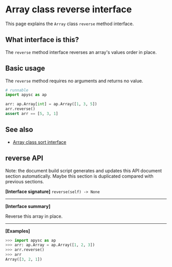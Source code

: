 # Array class reverse interface

This page explains the `Array` class `reverse` method interface.

## What interface is this?

The `reverse` method interface reverses an array's values order in place.

## Basic usage

The `reverse` method requires no arguments and returns no value.

```py
# runnable
import apysc as ap

arr: ap.Array[int] = ap.Array([1, 3, 5])
arr.reverse()
assert arr == [5, 3, 1]
```

## See also

- [Array class sort interface](array_sort.md)


## reverse API

<!-- Docstring: apysc._type.array.Array.reverse -->

<span class="inconspicuous-txt">Note: the document build script generates and updates this API document section automatically. Maybe this section is duplicated compared with previous sections.</span>

**[Interface signature]** `reverse(self) -> None`<hr>

**[Interface summary]**

Reverse this array in place.<hr>

**[Examples]**

```py
>>> import apysc as ap
>>> arr: ap.Array = ap.Array([1, 2, 3])
>>> arr.reverse()
>>> arr
Array([3, 2, 1])
```